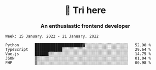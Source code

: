 <h1 align="center">👋 Tri here</h1>
<h3 align="center">An enthusiastic frontend developer</h3>

<!--START_SECTION:waka-->
```text
Week: 15 January, 2022 - 21 January, 2022

Python       █████████████████████▓░░░░░░░░░░░░░░░░░░░   52.98 % 
TypeScript   ████████████░░░░░░░░░░░░░░░░░░░░░░░░░░░░░   29.64 % 
Vue.js       ██████░░░░░░░░░░░░░░░░░░░░░░░░░░░░░░░░░░░   14.75 % 
JSON         ▒░░░░░░░░░░░░░░░░░░░░░░░░░░░░░░░░░░░░░░░░   01.04 % 
PHP          ▒░░░░░░░░░░░░░░░░░░░░░░░░░░░░░░░░░░░░░░░░   00.98 % 
```
<!--END_SECTION:waka-->
